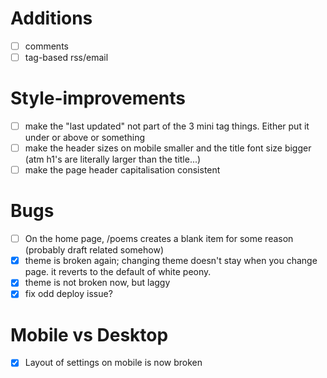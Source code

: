 # Additions
- [ ] comments
- [ ] tag-based rss/email

# Style-improvements
- [ ] make the "last updated" not part of the 3 mini tag things. Either put it under or above or something
- [ ] make the header sizes on mobile smaller and the title font size bigger (atm h1's are literally larger than the title...)
- [ ] make the page header capitalisation consistent

# Bugs
- [ ] On the home page, /poems creates a blank item for some reason (probably draft related somehow)
- [x] theme is broken again; changing theme doesn't stay when you change page. it reverts to the default of white peony.
- [x] theme is not broken now, but laggy
- [x] fix odd deploy issue?

# Mobile vs Desktop
- [x] Layout of settings on mobile is now broken